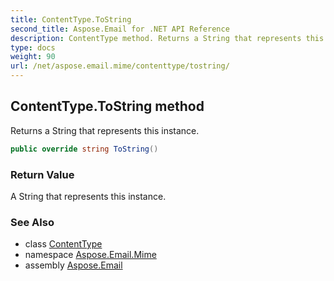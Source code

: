```yaml
---
title: ContentType.ToString
second_title: Aspose.Email for .NET API Reference
description: ContentType method. Returns a String that represents this instance
type: docs
weight: 90
url: /net/aspose.email.mime/contenttype/tostring/
---
```

## ContentType.ToString method

Returns a String that represents this instance.

```csharp
public override string ToString()
```

### Return Value

A String that represents this instance.

### See Also

* class [ContentType](../)
* namespace [Aspose.Email.Mime](../../contenttype/)
* assembly [Aspose.Email](../../../)


